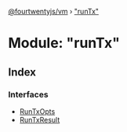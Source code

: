 [@fourtwentyjs/vm](../README.md) › ["runTx"](_runtx_.md)

# Module: "runTx"

## Index

### Interfaces

* [RunTxOpts](../interfaces/_runtx_.runtxopts.md)
* [RunTxResult](../interfaces/_runtx_.runtxresult.md)
